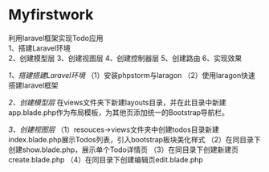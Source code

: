 # Myfirstwork
 
利用laravel框架实现Todo应用  
1、搭建Laravel环境  
2、创建模型层
3、创建视图层
4、创建控制器层
5、创建路由
6、实现效果

*1、搭建搭建Laravel环境*
	（1）安装phpstorm与laragon
	（2）使用laragon快速搭建laravel框架

*2、创建模型层*
	在views文件夹下新建layouts目录，并在此目录中新建app.blade.php作为布局模板，为其他页添加统一的Bootstrap导航栏。

*3、创建视图层*
	（1）resouces->views文件夹中创建todos目录新建index.blade.php展示Todos列表，引入bootstrap板块美化样式
	（2）在同目录下创建show.blade.php，展示单个Todo详情页
	（3）在同目录下创建新建页create.blade.php
	（4）在同目录下创建编辑页edit.blade.php
